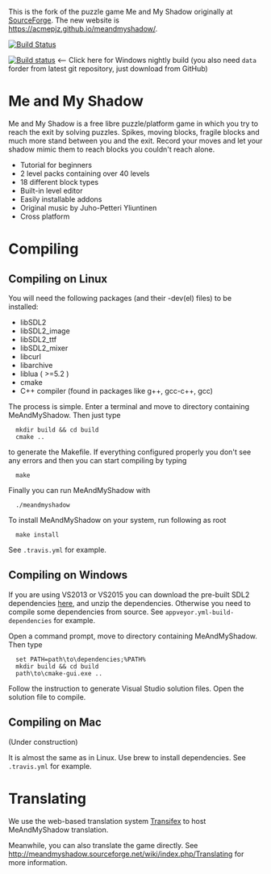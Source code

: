 This is the fork of the puzzle game Me and My Shadow originally at [SourceForge](http://meandmyshadow.sourceforge.net/).
The new website is <https://acmepjz.github.io/meandmyshadow/>.

[![Build Status](https://travis-ci.org/acmepjz/meandmyshadow.svg?branch=master)](https://travis-ci.org/acmepjz/meandmyshadow)

[![Build status](https://ci.appveyor.com/api/projects/status/t0cfcb54fppa501c/branch/master?svg=true)](https://ci.appveyor.com/project/acmepjz/meandmyshadow/branch/master) <--
Click here for Windows nightly build (you also need `data` forder from latest git repository, just download from GitHub)

Me and My Shadow
====================
Me and My Shadow is a free libre puzzle/platform game in which you try to reach
the exit by solving puzzles. Spikes, moving blocks, fragile blocks and much
more stand between you and the exit. Record your moves and let your shadow 
mimic them to reach blocks you couldn't reach alone.

 - Tutorial for beginners
 - 2 level packs containing over 40 levels
 - 18 different block types
 - Built-in level editor
 - Easily installable addons
 - Original music by Juho-Petteri Yliuntinen
 - Cross platform

Compiling
=========

Compiling on Linux
------------------

You will need the following packages (and their -dev(el) files) to be installed:

  * libSDL2
  * libSDL2_image
  * libSDL2_ttf
  * libSDL2_mixer
  * libcurl
  * libarchive
  * liblua ( >=5.2 )
  * cmake
  * C++ compiler (found in packages like g++, gcc-c++, gcc)

The process is simple. Enter a terminal and move to directory containing
MeAndMyShadow. Then just type

~~~
  mkdir build && cd build
  cmake ..
~~~

to generate the Makefile. If everything configured properly you don't see any
errors and then you can start compiling by typing

~~~
  make
~~~

Finally you can run MeAndMyShadow with

~~~
  ./meandmyshadow
~~~

To install MeAndMyShadow on your system, run following as root

~~~
  make install
~~~

See `.travis.yml` for example.

Compiling on Windows
--------------------

If you are using VS2013 or VS2015 you can download the pre-built SDL2 dependencies
[here](https://github.com/acmepjz/meandmyshadow/releases/tag/v0.5-devel002 ),
and unzip the dependencies.
Otherwise you need to compile some dependencies from source. See `appveyor.yml-build-dependencies` for example.

Open a command prompt, move to directory containing
MeAndMyShadow. Then type

~~~
  set PATH=path\to\dependencies;%PATH%
  mkdir build && cd build
  path\to\cmake-gui.exe ..
~~~

Follow the instruction to generate Visual Studio solution files.
Open the solution file to compile.

Compiling on Mac
----------------
(Under construction)

It is almost the same as in Linux. Use brew to install dependencies.
See `.travis.yml` for example.

Translating
===========

We use the web-based translation system [Transifex](https://www.transifex.com/acmepjz/meandmyshadow/ )
to host MeAndMyShadow translation.

Meanwhile, you can also translate the game directly. See <http://meandmyshadow.sourceforge.net/wiki/index.php/Translating>
for more information.
